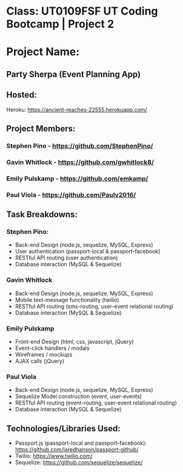 # Class: UT0109FSF UT Coding Bootcamp | Project 2

# Project Name: 
## Party Sherpa (Event Planning App)

## Hosted:
Heroku: <https://ancient-reaches-22555.herokuapp.com/>

## Project Members: 
### Stephen Pino - <https://github.com/StephenPino/>
### Gavin Whitlock - <https://github.com/gwhitlock8/>
### Emily Pulskamp - <https://github.com/emkamp/>
### Paul Viola - <https://github.com/Paulv2016/>

## Task Breakdowns:
### Stephen Pino: 
* Back-end Design (node.js, sequelize, MySQL, Express)
* User authentication (passport-local & passport-facebook)
* RESTful API routing (user authentication)
* Database interaction (MySQL & Sequelize)
### Gavin Whitlock
* Back-end Design (node.js, sequelize, MySQL, Express)
* Mobile text-message functionality (twilio)
* RESTful API routing (sms-routing, user-event relational routing)
* Database interaction (MySQL & Sequelize)
### Emily Pulskamp
* Front-end Design (html, css, javascript, jQuery)
* Event-click handlers / modals
* Wireframes / mockups
* AJAX calls (jQuery)
### Paul Viola
* Back-end Design (node.js, sequelize, MySQL, Express)
* Sequelize Model construction (event, user-events)
* RESTful API routing (event-routing, user-event relational routing)
* Database interaction (MySQL & Sequelize)

## Technologies/Libraries Used:
* Passport.js (passport-local and passport-facebook):  <https://github.com/jaredhanson/passport-github/>
* Twilio: <https://www.twilio.com/>
* Sequelize: <https://github.com/sequelize/sequelize/>
